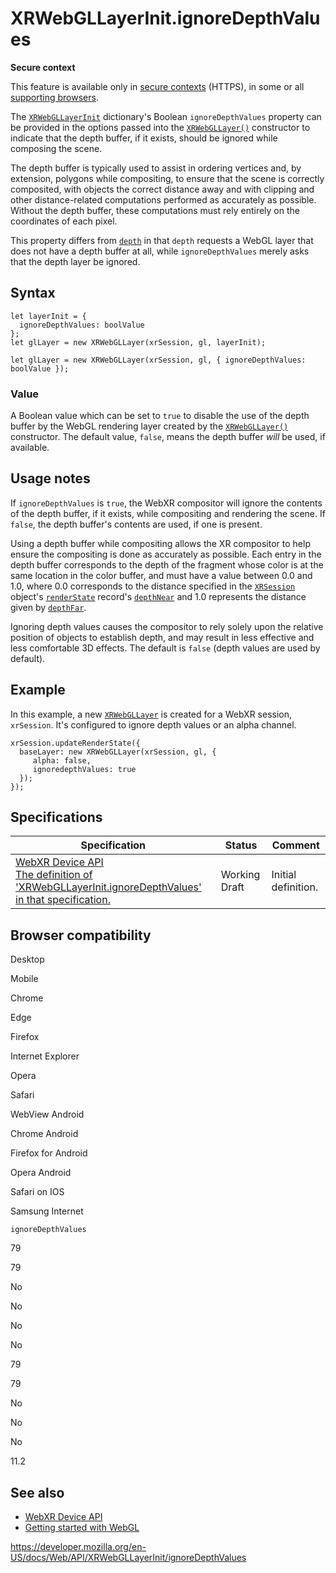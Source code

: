 XRWebGLLayerInit.ignoreDepthValues
==================================

**Secure context**

This feature is available only in [secure contexts](https://developer.mozilla.org/en-US/docs/Web/Security/Secure_Contexts) (HTTPS), in some or all [supporting browsers](#browser_compatibility).

The [`XRWebGLLayerInit`](../xrwebgllayerinit) dictionary's Boolean `ignoreDepthValues` property can be provided in the options passed into the [`XRWebGLLayer()`](../xrwebgllayer/xrwebgllayer) constructor to indicate that the depth buffer, if it exists, should be ignored while composing the scene.

The depth buffer is typically used to assist in ordering vertices and, by extension, polygons while compositing, to ensure that the scene is correctly composited, with objects the correct distance away and with clipping and other distance-related computations performed as accurately as possible. Without the depth buffer, these computations must rely entirely on the coordinates of each pixel.

This property differs from [`depth`](depth) in that `depth` requests a WebGL layer that does not have a depth buffer at all, while `ignoreDepthValues` merely asks that the depth layer be ignored.

Syntax
------

    let layerInit = {
      ignoreDepthValues: boolValue
    };
    let glLayer = new XRWebGLLayer(xrSession, gl, layerInit);

    let glLayer = new XRWebGLLayer(xrSession, gl, { ignoreDepthValues: boolValue });

### Value

A Boolean value which can be set to `true` to disable the use of the depth buffer by the WebGL rendering layer created by the [`XRWebGLLayer()`](../xrwebgllayer/xrwebgllayer) constructor. The default value, `false`, means the depth buffer *will* be used, if available.

Usage notes
-----------

If `ignoreDepthValues` is `true`, the WebXR compositor will ignore the contents of the depth buffer, if it exists, while compositing and rendering the scene. If `false`, the depth buffer's contents are used, if one is present.

Using a depth buffer while compositing allows the XR compositor to help ensure the compositing is done as accurately as possible. Each entry in the depth buffer corresponds to the depth of the fragment whose color is at the same location in the color buffer, and must have a value between 0.0 and 1.0, where 0.0 corresponds to the distance specified in the [`XRSession`](../xrsession) object's [`renderState`](../xrsession/renderstate) record's [`depthNear`](../xrrenderstate/depthnear) and 1.0 represents the distance given by [`depthFar`](../xrrenderstate/depthfar).

Ignoring depth values causes the compositor to rely solely upon the relative position of objects to establish depth, and may result in less effective and less comfortable 3D effects. The default is `false` (depth values are used by default).

Example
-------

In this example, a new [`XRWebGLLayer`](../xrwebgllayer) is created for a WebXR session, `xrSession`. It's configured to ignore depth values or an alpha channel.

    xrSession.updateRenderState({
      baseLayer: new XRWebGLLayer(xrSession, gl, {
         alpha: false,
         ignoredepthValues: true
      });
    });

Specifications
--------------

<table><thead><tr class="header"><th>Specification</th><th>Status</th><th>Comment</th></tr></thead><tbody><tr class="odd"><td><a href="https://immersive-web.github.io/webxr/#dom-xrwebgllayerinit-ignoredepthvalues">WebXR Device API<br />
<span class="small">The definition of 'XRWebGLLayerInit.ignoreDepthValues' in that specification.</span></a></td><td><span class="spec-wd">Working Draft</span></td><td>Initial definition.</td></tr></tbody></table>

Browser compatibility
---------------------

Desktop

Mobile

Chrome

Edge

Firefox

Internet Explorer

Opera

Safari

WebView Android

Chrome Android

Firefox for Android

Opera Android

Safari on IOS

Samsung Internet

`ignoreDepthValues`

79

79

No

No

No

No

79

79

No

No

No

11.2

See also
--------

-   [WebXR Device API](../webxr_device_api)
-   [Getting started with WebGL](../webgl_api/tutorial/getting_started_with_webgl)

<a href="https://developer.mozilla.org/en-US/docs/Web/API/XRWebGLLayerInit/ignoreDepthValues" class="_attribution-link">https://developer.mozilla.org/en-US/docs/Web/API/XRWebGLLayerInit/ignoreDepthValues</a>
